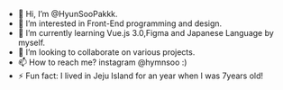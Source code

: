 - 👋 Hi, I’m @HyunSooPakkk.
- 👀 I’m interested in Front-End programming and design.
- 🌱 I’m currently learning Vue.js 3.0,Figma and Japanese Language by myself.
- 💞️ I’m looking to collaborate on various projects.
- 📫 How to reach me? instagram @hymnsoo :)
- ⚡ Fun fact: I lived in Jeju Island for an year when I was 7years old!

<!---
HyunSooPakkk/HyunSooPakkk is a ✨ special ✨ repository because its `README.md` (this file) appears on your GitHub profile.
You can click the Preview link to take a look at your changes.
--->
